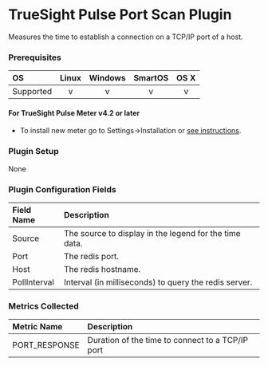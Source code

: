 # TrueSight Pulse Port Scan Plugin

Measures the time to establish a connection on a TCP/IP port of a host.

### Prerequisites

|     OS    | Linux | Windows | SmartOS | OS X |
|:----------|:-----:|:-------:|:-------:|:----:|
| Supported |   v   |    v    |    v    |  v   |

#### For TrueSight Pulse Meter v4.2 or later

- To install new meter go to Settings->Installation or [see instructions](https://help.boundary.com/hc/en-us/sections/200634331-Installation).

### Plugin Setup

None

### Plugin Configuration Fields

|Field Name  |Description                                            |
|:-----------|:------------------------------------------------------|
|Source      |The source to display in the legend for the time data. |
|Port        |The redis port.                                        |
|Host        |The redis hostname.                                    |
|PollInterval|Interval (in milliseconds) to query the redis server.  |

### Metrics Collected

|Metric Name   |Description                                     |
|:-------------|:-----------------------------------------------|
|PORT\_RESPONSE|Duration of the time to connect to a TCP/IP port|
